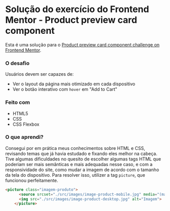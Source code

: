 # Solução do exercício do Frontend Mentor - Product preview card component

Esta é uma solução para o [Product preview card component challenge on Frontend Mentor](https://www.frontendmentor.io/challenges/product-preview-card-component-GO7UmttRfa). 

### O desafio

Usuários devem ser capazes de:

- Ver o layout da página mais otimizado em cada dispositivo
- Ver o botão interativo com `hover` em "Add to Cart"

### Feito com

- HTML5
- CSS
- CSS Flexbox

### O que aprendi?

Consegui por em prática meus conhecimentos sobre HTML e CSS, revisando temas que já havia estudado e fixando eles melhor na cabeça.
Tive algumas dificuldades no quesito de escolher algumas tags HTML que poderiam ser mais semânticas e mais adequadas nesse caso, e com a responsividade do site, como mudar a imagem de acordo com o tamanho da tela do dispositivo.
Para resolver isso, utilizer a tag `picture`, que funcionou perfeitamente.

```HTML
<picture class="imagem-produto">
      <source srcset="./src/images/image-product-mobile.jpg" media="(max-width: 576px)">
      <img src="./src/images/image-product-desktop.jpg" alt="Imagem">
    </picture>
```
